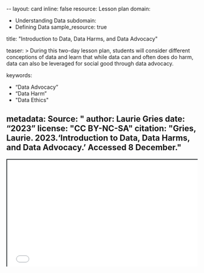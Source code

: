 --
layout: card
inline: false
resource: Lesson plan
domain:
  - Understanding Data
subdomain:
  - Defining Data
sample_resource: true

title: "Introduction to Data, Data Harms, and Data Advocacy"

teaser: >
  During this two-day lesson plan, students will consider different conceptions of data and learn that while data can and often does do harm, data can also be leveraged for social good through data
advocacy.

keywords:
  - “Data Advocacy”
  - “Data Harm”
  - "Data Ethics"

metadata:
  Source: "
  author: Laurie Gries
  date: “2023”
  license: "CC BY-NC-SA"
  citation: "Gries, Laurie. 2023.‘Introduction to Data, Data Harms, and Data Advocacy.’ Accessed 8 December."
---
<div style="position: relative; padding-bottom: 56.25%; height: 0; overflow: hidden;"><iframe src="../assets/pdf/Introduction to Data, Data Harms, and Data Advocacy.pdf" width="100%" title="Lesson Plan on Data and Data Advocacy" style="border:2px #323639 solid; position: absolute; top: 0; left: 0; right: 0; bottom: 0; height: 100%; max-width: 100%;"></iframe></div>
